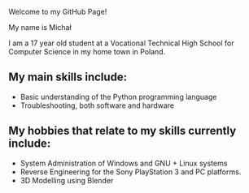 Welcome to my GitHub Page!

My name is Michał

I am a 17 year old student at a Vocational Technical High School for Computer Science in my home town in Poland.

## My main skills include:
* Basic understanding of the Python programming language
* Troubleshooting, both software and hardware

## My hobbies that relate to my skills currently include:
* System Administration of Windows and GNU + Linux systems
* Reverse Engineering for the Sony PlayStation 3 and PC platforms.
* 3D Modelling using Blender
